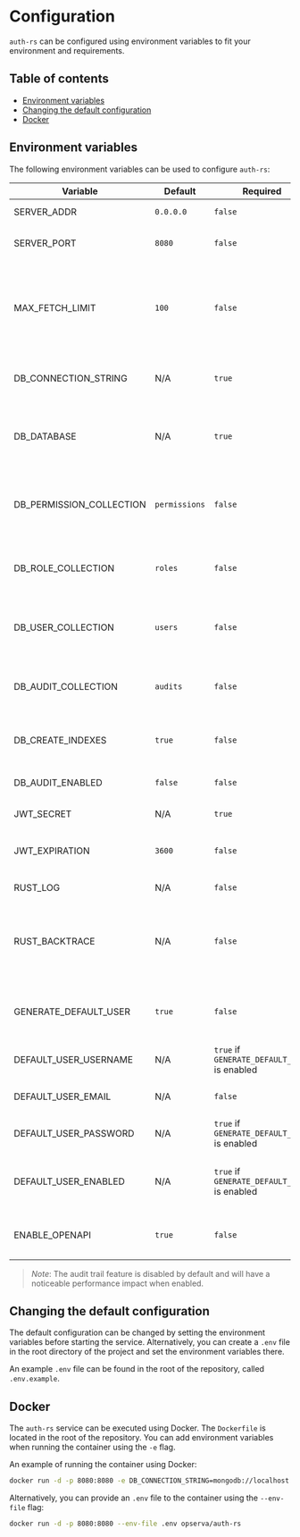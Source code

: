 # Configuration

`auth-rs` can be configured using environment variables to fit your environment and requirements.

## Table of contents

- [Environment variables](#environment-variables)
- [Changing the default configuration](#changing-the-default-configuration)
- [Docker](#docker)

## Environment variables

The following environment variables can be used to configure `auth-rs`:

| Variable                 | Default       | Required                                     | Type        | Description                                                            |
|--------------------------|---------------|----------------------------------------------|-------------|------------------------------------------------------------------------|
| SERVER_ADDR              | `0.0.0.0`     | `false`                                      | `IPAddress` | The server address                                                     |
| SERVER_PORT              | `8080`        | `false`                                      | `u16`       | The port that the server will use                                      |
| MAX_FETCH_LIMIT          | `100`         | `false`                                      | `i64`       | The maximum amount of entity records that can be retrieved in one call |
| DB_CONNECTION_STRING     | N/A           | `true`                                       | `String`    | The MongoDB connection string                                          |
| DB_DATABASE              | N/A           | `true`                                       | `String`    | The MongoDB Database that will be used by `auth-rs`                    |
| DB_PERMISSION_COLLECTION | `permissions` | `false`                                      | `String`    | The collection that holds the `Permission` entities                    |
| DB_ROLE_COLLECTION       | `roles`       | `false`                                      | `String`    | The collection that holds the `Role` entities                          |
| DB_USER_COLLECTION       | `users`       | `false`                                      | `String`    | The collection that holds the `User` entities                          |
| DB_AUDIT_COLLECTION      | `audits`      | `false`                                      | `String`    | The collection that holds the `Audit` entities                         |
| DB_CREATE_INDEXES        | `true`        | `false`                                      | `bool`      | Automatically create collection indexes                                |
| DB_AUDIT_ENABLED         | `false`       | `false`                                      | `bool`      | Enable or disable audit trails                                         |
| JWT_SECRET               | N/A           | `true`                                       | `String`    | The JWT secret                                                         |
| JWT_EXPIRATION           | `3600`        | `false`                                      | `usize`     | The JWT expiration time in seconds                                     |
| RUST_LOG                 | N/A           | `false`                                      | `String`    | The default log level                                                  |
| RUST_BACKTRACE           | N/A           | `false`                                      | `String`    | Controls whether or not backtraces are displayed when a panic occurs   |
| GENERATE_DEFAULT_USER    | `true`        | `false`                                      | `bool`      | Sets whether a default administrator `User` should be generated        |
| DEFAULT_USER_USERNAME    | N/A           | `true` if `GENERATE_DEFAULT_USER` is enabled | `String`    | The default `User`'s username                                          |
| DEFAULT_USER_EMAIL       | N/A           | `false`                                      | `String`    | The default `User`'s email address                                     |
| DEFAULT_USER_PASSWORD    | N/A           | `true` if `GENERATE_DEFAULT_USER` is enabled | `String`    | The default `User`'s password                                          |
| DEFAULT_USER_ENABLED     | N/A           | `true` if `GENERATE_DEFAULT_USER` is enabled | `bool`      | Sets whether the default user is enabled or not                        |
| ENABLE_OPENAPI           | `true`        | `false`                                      | `bool`      | Enables or disables the OpenAPI endpoint                               |

> *Note*: The audit trail feature is disabled by default and will have a noticeable performance impact when enabled.

## Changing the default configuration

The default configuration can be changed by setting the environment variables before starting the service.
Alternatively, you can create a `.env` file in the root directory of the project and set the environment variables
there.

An example `.env` file can be found in the root of the repository, called `.env.example`.

## Docker

The `auth-rs` service can be executed using Docker. The `Dockerfile` is located in the root of the repository.
You can add environment variables when running the container using the `-e` flag.

An example of running the container using Docker:

```bash
docker run -d -p 8080:8080 -e DB_CONNECTION_STRING=mongodb://localhost:27017 -e DB_DATABASE=auth-rs -e HASH_SALT=mysalt -e JWT_SECRET=mysecret -e DEFAULT_USER_USERNAME=admin -e DEFAULT_USER_PASSWORD=secret -e DEFAULT_USER_ENABLED=true opserva/auth-rs
```

Alternatively, you can provide an `.env` file to the container using the `--env-file` flag:

```bash
docker run -d -p 8080:8080 --env-file .env opserva/auth-rs
```
